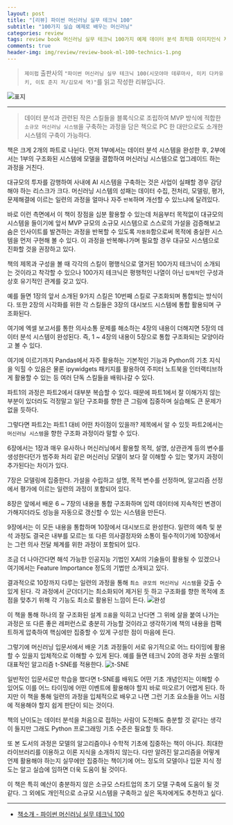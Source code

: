 ```yaml
---  
layout: post  
title: "[리뷰] 파이썬 머신러닝 실무 테크닉 100"  
subtitle: "100가지 실습 예제로 배우는 머신러닝"  
categories: review  
tags: review book 머신러닝 실무 테크닉 100가지 예제 데이터 분석 최적화 이미지인식 자연어처리 시각화 전처리 평가 검증 전개 대책       
comments: true  
header-img: img/review/review-book-ml-100-technics-1.png
---  
```

  
> `제이펍` 출판사의 `"파이썬 머신러닝 실무 테크닉 100(시모야마 데루마사, 미키 다카유키, 이토 준지 저/김모세 역)"`를 읽고 작성한 리뷰입니다.  

![표지](https://telegeam.github.io/assets/img/review/review-book-ml-100-technics-1.png)  

---

> 데이터 분석과 관련된 작은 스킬들을 블록식으로 조립하여 MVP 방식에 적합한 `소규모 머신러닝 시스템`을 구축하는 과정을 담은 책으로 PC 한 대만으로도 소개한 시스템의 구축이 가능하다.

책은 크게 2개의 파트로 나뉜다. 먼저 1부에서는 데이터 분석 시스템을 완성한 후, 2부에서는 1부의 구조화된 시스템에 모델을 결합하여 머신러닝 시스템으로 업그레이드 하는 과정을 거친다.

대규모의 투자를 감행하여 사내에 AI 시스템을 구축하는 것은 사업이 실패할 경우 감당해야 하는 리스크가 크다. 머신러닝 시스템의 성패는 데이터 수집, 전처리, 모델링, 평가, 문제해결에 이르는 일련의 과정을 얼마나 자주 `반복`하며 개선할 수 있느냐에 달려있다.

바로 이런 측면에서 이 책이 장점을 십분 활용할 수 있는데 처음부터 목적없이 대규모의 시스템을 들이기에 앞서 MVP 규모의 소규모 시스템으로 스스로의 가설을 검증해보고 숨은 인사이트를 발견하는 과정을 반복할 수 있도록 `자동화`함으로써 목적에 충실한 시스템을 먼저 구현해 볼 수 있다. 이 과정을 반복해나가며 필요할 경우 대규모 시스템으로 진화할 것을 권장하고 있다. 

책의 제목과 구성을 볼 때 각각의 스킬이 평행식으로 열거된 100가지 테크닉이 소개되는 것이라고 착각할 수 있으나 100가지 테크닉은 평행적인 나열이 아닌 `입체적`인 구성과 상호 유기적인 관계를 갖고 있다. 

예를 들면 1장의 앞서 소개된 9가지 스킬은 10번째 스킬로 구조화되며 통합되는 방식이다. 또한 2장의 시각화를 위한 각 스킬들은 3장의 대시보드 시스템에 통합 활용되며 구조화된다. 

여기에 엑셀 보고서를 통한 의사소통 문제를 해소하는 4장의 내용이 더해지면 5장의 데이터 분석 시스템이 완성된다. 즉, 1 ~ 4장의 내용이 5장으로 통합 구조화되는 모양이라고 볼 수 있다. 

여기에 이르기까지 Pandas에서 자주 활용하는 기본적인 기능과 Python의 기초 지식을 익힐 수 있음은 물론 ipywidgets 패키지를 활용하여 주피터 노트북을 인터랙티브하게 활용할 수 있는 등 여러 단독 스킬들을 배워나갈 수 있다. 

파트1의 과정은 파트2에서 대부분 복습할 수 있다. 때문에 파트1에서 잘 이해가지 않는 부분이 있더라도 걱정말고 일단 구조화를 향한 큰 그림에 집중하며 실습해도 큰 문제가 없을 듯하다.

그렇다면 파트2는 파트1 대비 어떤 차이점이 있을까? 제목에서 알 수 있듯 파트2에서는 `머신러닝 시스템`을 향한 구조화 과정이라 말할 수 있다. 

6장에서는 1장과 매우 유사하나 머신러닝에서 활용할 목적, 설명, 상관관계 등의 변수를 생성한다던가 범주화 처리 같은 머신러닝 모델이 보다 잘 이해할 수 있는 몇가지 과정이 추가된다는 차이가 있다. 

7장은 모델링에 집중한다. 가설을 수립하고 설명, 목적 변수를 선정하며, 알고리즘 선정에서 평가에 이르는 일련의 과정이 포함되어 있다.

8장은 앞에서 배운 6 ~ 7장의 내용을 통합 구조화하며 입력 데이터에 지속적인 변경이 가해지더라도 성능을 자동으로 갱신할 수 있는 시스템을 만든다.

9장에서는 이 모든 내용을 통합하며 10장에서 대시보드로 완성한다. 일련의 예측 및 분석 과정도 결국은 내부를 모르는 또 다른 의사결정자와 소통이 필수적이기에 10장에서는 그런 의사 전달 체계를 위한 과정이 포함되어 있다. 

조금 더 나아간다면 해석 가능한 인공지능 기법인 XAI의 기술들이 활용될 수 있겠으나 여기에서는 Feature Importance 정도의 기법만 소개되고 있다. 

결과적으로 10장까지 다루는 일련의 과정을 통해 `최소 규모의 머신러닝 시스템`을 갖출 수 있게 된다. 각 과정에서 군더더기는 최소화되어 제거된 듯 하고 구조화를 향한 목적에 초점을 맞추기 위해 각 기능도 최소로 활용된 느낌이 든다.
![완성](https://telegeam.github.io/assets/img/review/review-book-ml-100-technics-3.png)  

이 책을 통해 하나의 잘 구조화된 설계 `흐름`을 익히고 난다면 그 위에 살을 붙여 나가는 과정은 또 다른 좋은 레퍼런스로 충분히 가능할 것이라고 생각하기에 책의 내용을 컴팩트하게 압축하여 핵심에만 집중할 수 있게 구성한 점이 마음에 든다. 

그렇기에 머신러닝 입문서에서 배운 기초 과정들이 서로 유기적으로 어느 타이밍에 활용할 수 있을지 입체적으로 이해할 수 있게 된다. 예를 들면 테크닉 20의 경우 차원 소멸의 대표적인 알고리즘 t-SNE를 적용한다. 
![t-SNE](https://telegeam.github.io/assets/img/review/review-book-ml-100-technics-2.png)  

일반적인 입문서로만 학습을 했다면 t-SNE를 배워도 어떤 기초 개념인지는 이해할 수 있어도 이를 어느 타이밍에 어떤 이벤트에 활용해야 할지 바로 떠오르기 어렵게 된다. 하지만 이 책을 통해 일련의 과정을 입체적으로 배우고 나면 그런 기초 요소들을 어느 시점에 적용해야 할지 쉽게 판단이 되는 것이다. 

책의 난이도는 데이터 분석을 처음으로 접하는 사람이 도전해도 충분할 것 같다는 생각이 들지만 그래도 Python 프로그래밍 기초 수준은 필요할 듯 하다. 

또 본 도서의 과정은 모델의 알고리즘이나 수학적 기초에 집중하는 책이 아니다. 최대한 라이브러리를 이용하고 이론 지식을 소개하지 않는다. 다만 알려진 알고리즘을 어떻게 언제 활용해야 하는지 실무에만 집중하는 책이기에 어느 정도의 모델이나 입문 지식 정도는 알고 실습에 임하면 더욱 도움이 될 것이다. 

이 책은 특히 예산이 충분하지 않은 소규모 스타트업의 초기 모델 구축에 도움이 될 것 같다. 그 외에도 개인적으로 소규모 시스템을 구축하고 싶은 독자에게도 추천하고 싶다. 

---

* [책소개 - 파이썬 머신러닝 실무 테크닉 100](http://www.yes24.com/Product/Goods/105401945)


